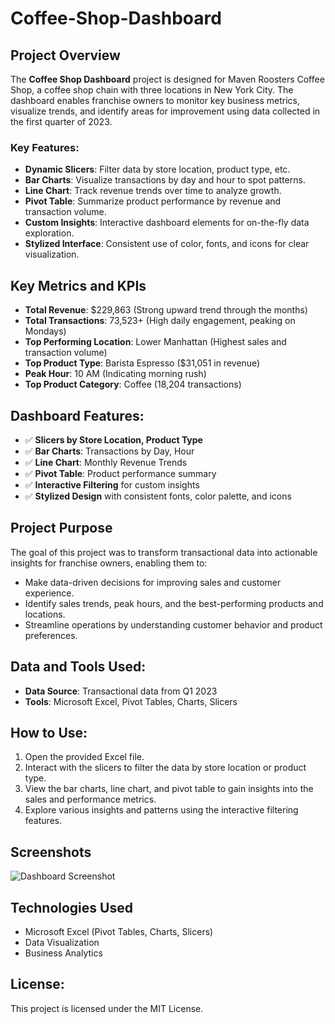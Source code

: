 # Coffee-Shop-Dashboard

## Project Overview
The **Coffee Shop Dashboard** project is designed for Maven Roosters Coffee Shop, a coffee shop chain with three locations in New York City. The dashboard enables franchise owners to monitor key business metrics, visualize trends, and identify areas for improvement using data collected in the first quarter of 2023.

### **Key Features**:
- **Dynamic Slicers**: Filter data by store location, product type, etc.
- **Bar Charts**: Visualize transactions by day and hour to spot patterns.
- **Line Chart**: Track revenue trends over time to analyze growth.
- **Pivot Table**: Summarize product performance by revenue and transaction volume.
- **Custom Insights**: Interactive dashboard elements for on-the-fly data exploration.
- **Stylized Interface**: Consistent use of color, fonts, and icons for clear visualization.

## Key Metrics and KPIs
- **Total Revenue**: $229,863 (Strong upward trend through the months)
- **Total Transactions**: 73,523+ (High daily engagement, peaking on Mondays)
- **Top Performing Location**: Lower Manhattan (Highest sales and transaction volume)
- **Top Product Type**: Barista Espresso ($31,051 in revenue)
- **Peak Hour**: 10 AM (Indicating morning rush)
- **Top Product Category**: Coffee (18,204 transactions)

## Dashboard Features:
- ✅ **Slicers by Store Location, Product Type**
- ✅ **Bar Charts**: Transactions by Day, Hour
- ✅ **Line Chart**: Monthly Revenue Trends
- ✅ **Pivot Table**: Product performance summary
- ✅ **Interactive Filtering** for custom insights
- ✅ **Stylized Design** with consistent fonts, color palette, and icons

## Project Purpose
The goal of this project was to transform transactional data into actionable insights for franchise owners, enabling them to:
- Make data-driven decisions for improving sales and customer experience.
- Identify sales trends, peak hours, and the best-performing products and locations.
- Streamline operations by understanding customer behavior and product preferences.

## Data and Tools Used:
- **Data Source**: Transactional data from Q1 2023
- **Tools**: Microsoft Excel, Pivot Tables, Charts, Slicers

## How to Use:
1. Open the provided Excel file.
2. Interact with the slicers to filter the data by store location or product type.
3. View the bar charts, line chart, and pivot table to gain insights into the sales and performance metrics.
4. Explore various insights and patterns using the interactive filtering features.

## Screenshots
![Dashboard Screenshot](./finalized_dashboard-01,,)

## Technologies Used
- Microsoft Excel (Pivot Tables, Charts, Slicers)
- Data Visualization
- Business Analytics

## License:
This project is licensed under the MIT License.
